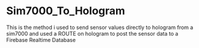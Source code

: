 # Sim7000_To_Hologram
This is the method i used to send sensor values directly to hologram from a sim7000 and used a ROUTE on hologram to post the sensor data to a Firebase Realtime Database
